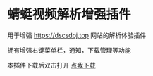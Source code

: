# 蜻蜓视频解析增强插件

用于增强 https://dscsdoj.top 网站的解析体验插件

拥有增强右键菜单栏，通知，下载管理等功能

本插件下载后双击打开
[点我下载](https://github.com/a62527776a/QingTingVideoParsePlugin/releases/latest/download/youtube-dl-chrome-plugins.crx)